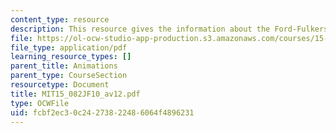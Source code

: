 ```yaml
---
content_type: resource
description: This resource gives the information about the Ford-Fulkerson algorithm.
file: https://ol-ocw-studio-app-production.s3.amazonaws.com/courses/15-082j-network-optimization-fall-2010/fcbf2ec30c24273822486064f4896231_MIT15_082JF10_av12.pdf
file_type: application/pdf
learning_resource_types: []
parent_title: Animations
parent_type: CourseSection
resourcetype: Document
title: MIT15_082JF10_av12.pdf
type: OCWFile
uid: fcbf2ec3-0c24-2738-2248-6064f4896231
---
```

